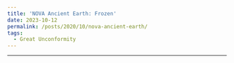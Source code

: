 ```yaml
---
title: 'NOVA Ancient Earth: Frozen'
date: 2023-10-12
permalink: /posts/2020/10/nova-ancient-earth/
tags:
  - Great Unconformity
---
```



------

